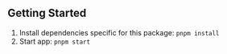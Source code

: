 ## Getting Started

1. Install dependencies specific for this package: `pnpm install`
1. Start app: `pnpm start`
